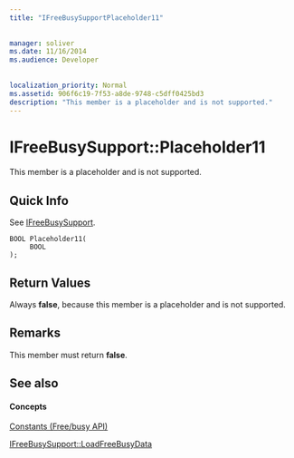 ```yaml
---
title: "IFreeBusySupportPlaceholder11"
 
 
manager: soliver
ms.date: 11/16/2014
ms.audience: Developer
 
 
localization_priority: Normal
ms.assetid: 906f6c19-7f53-a8de-9748-c5dff0425bd3
description: "This member is a placeholder and is not supported."
---
```


# IFreeBusySupport::Placeholder11

This member is a placeholder and is not supported.
  
## Quick Info

See [IFreeBusySupport](ifreebusysupport.md).
  
```
BOOL Placeholder11( 
     BOOL  
);
```

## Return Values

Always **false**, because this member is a placeholder and is not supported.
  
## Remarks

This member must return **false**.
  
## See also

#### Concepts

[Constants (Free/busy API)](constants-free-busy-api.md)
  
[IFreeBusySupport::LoadFreeBusyData](ifreebusysupport-loadfreebusydata.md)

